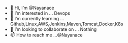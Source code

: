 - 👋 Hi, I’m @Nayanace
- 👀 I’m interested in ... Devops 
- 🌱 I’m currently learning ... Github,Linux,AWS,Jenkins,Maven,Tomcat,Docker,K8s
- 💞️ I’m looking to collaborate on ... Nothing 
- 📫 How to reach me ...@Nayanace

<!---
Nayanace/Nayanace is a ✨ special ✨ repository because its `README.md` (this file) appears on your GitHub profile.
You can click the Preview link to take a look at your changes.
--->
